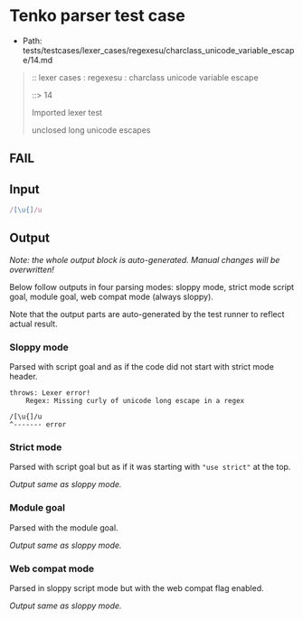 # Tenko parser test case

- Path: tests/testcases/lexer_cases/regexesu/charclass_unicode_variable_escape/14.md

> :: lexer cases : regexesu : charclass unicode variable escape
>
> ::> 14
>
> Imported lexer test
>
> unclosed long unicode escapes

## FAIL

## Input

`````js
/[\u{]/u
`````

## Output

_Note: the whole output block is auto-generated. Manual changes will be overwritten!_

Below follow outputs in four parsing modes: sloppy mode, strict mode script goal, module goal, web compat mode (always sloppy).

Note that the output parts are auto-generated by the test runner to reflect actual result.

### Sloppy mode

Parsed with script goal and as if the code did not start with strict mode header.

`````
throws: Lexer error!
    Regex: Missing curly of unicode long escape in a regex

/[\u{]/u
^------- error
`````

### Strict mode

Parsed with script goal but as if it was starting with `"use strict"` at the top.

_Output same as sloppy mode._

### Module goal

Parsed with the module goal.

_Output same as sloppy mode._

### Web compat mode

Parsed in sloppy script mode but with the web compat flag enabled.

_Output same as sloppy mode._

